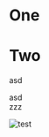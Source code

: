 # One

# Two
asd

<div class=test> asd </div>
<span class=test2>zzz</div>

![test](https://www.google.com/images/branding/googlelogo/2x/googlelogo_color_272x92dp.png)
